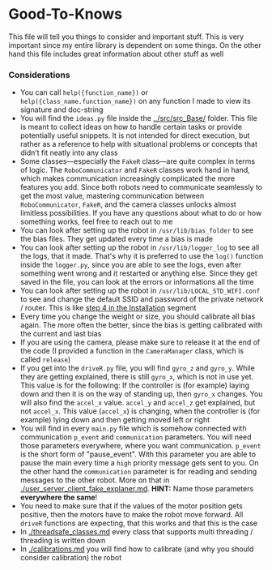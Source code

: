 # Good-To-Knows

This file will tell you things to consider and important stuff. This is very important since my entire library is dependent on some things. On the other hand this file includes great information about other stuff as well

### Considerations

- You can call `help({function_name})` or `help({class_name.function_name})` on any function I made to view its signature and doc-string
- You will find the `ideas.py` file inside the [../src/src_Base/](../src/src_Base/ideas.py) folder. This file is meant to collect ideas on how to handle certain tasks or provide potentially useful snippets. It is not intended for direct execution, but rather as a reference to help with situational problems or concepts that didn’t fit neatly into any class
- Some classes—especially the `FakeR` class—are quite complex in terms of logic. The `RoboCommunicator` and `FakeR` classes work hand in hand, which makes communication increasingly complicated the more features you add. Since both robots need to communicate seamlessly to get the most value, mastering communication between `RoboCommunicator`, `FakeR`, and the camera classes unlocks almost limitless possibilities. If you have any questions about what to do or how something works, feel free to reach out to me
- You can look after setting up the robot in `/usr/lib/bias_folder` to see the bias files. They get updated every time a bias is made
- You can look after setting up the robot in `/usr/lib/logger_log` to see all the logs, that it made. That's why it is preferred to use the `log()` function inside the `logger.py`, since you are able to see the logs, even after something went wrong and it restarted or anything else. Since they get saved in the file, you can look at the errors or informations all the time
- You can look after setting up the robot in `/usr/lib/LOCAL_STD_WIFI.conf` to see and change the default SSID and password of the private network / router. This is like [step 4 in the Installation](../README.md#Installation) segment
- Every time you change the weight or size, you should calibrate all bias again. The more often the better, since the bias is getting calibrated with the current and last bias
- If you are using the camera, please make sure to release it at the end of the code (I provided a function in the `CameraManager` class, which is called `release`)
- If you get into the `driveR.py` file, you will find `gyro_z` and `gyro_y`. While they are getting explained, there is still `gyro_x`, which is not in use yet. This value is for the following: If the controller is (for example) laying down and then it is on the way of standing up, then `gyro_x` changes. You will also find the `accel_x` value. `accel_y` and `accel_z` get explained, but not `accel_x`. This value (`accel_x`) is changing, when the controller is (for example) lying down and then getting moved left or right
- You will find in every `main.py` file which is somehow connected with communication `p_event` and `communication` parameters. You will need those parameters everywhere, where you want communication. `p_event` is the short form of "pause_event". With this parameter you are able to pause the main every time a `high` priority message gets sent to you. On the other hand the `communication` parameter is for reading and sending messages to the other robot. More on that in [./user_server_client_fake_explaner.md](./user_server_client_fake_explaner.md). **HINT:** Name those parameters **everywhere the same**! 
- You need to make sure that if the values of the motor position gets positive, then the motors have to make the robot move forward. All `driveR` functions are expecting, that this works and that this is the case
- In [./threadsafe_classes.md](./threadsafe_classes.md) every class that supports multi threading / threading is written down
- In [./calibrations.md](./calibrations.md) you will find how to calibrate (and why you should consider calibration) the robot
